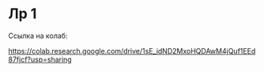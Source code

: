# Лр 1

Ссылка на колаб:

https://colab.research.google.com/drive/1sE_idND2MxoHQDAwM4jQuf1EEd87fjcf?usp=sharing
